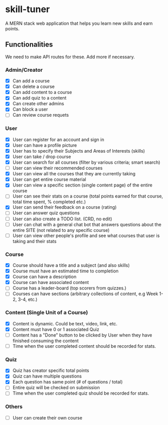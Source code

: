 # skill-tuner

A MERN stack web application that helps you learn new skills and earn points.

## Functionalities

We need to make API routes for these. Add more if necessary.

### Admin/Creator

- [x] Can add a course
- [x] Can delete a course
- [x] Can add content to a course
- [x] Can add quiz to a content
- [x] Can create other admins
- [x] Can block a user
- [ ] Can review course requets

### User

- [x] User can register for an account and sign in
- [x] User can have a profile picture
- [x] User has to specify their Subjects and Areas of Interests (skills)
- [x] User can take / drop course
- [x] User can search for all courses (filter by various criteria; smart search)
- [ ] User can view their recommended courses
- [x] User can view all the courses that they are currently taking
- [x] User can get entire course material
- [x] User can view a specific section (single content page) of the entire course
- [ ] User can see their stats on a course (total points earned for that course, total time spent, % completed etc.)
- [x] User can send their feedback on a course (rating)
- [ ] User can answer quiz questions
- [ ] User can also create a TODO list. (CRD, no edit)
- [ ] User can chat with a general chat bot that answers questions about the entire SITE (not related to any specific course)
- [ ] User can view other people's profile and see what courses that user is taking and their stats

### Course

- [x] Course should have a title and a subject (and also skills)
- [x] Course must have an estimated time to completion
- [x] Course can have a description
- [x] Course can have associated content
- [ ] Course has a leader-board (top scorers from quizzes.)
- [ ] Courses can have sections (arbitrary collections of content, e.g Week 1-2, 3-4, etc.)

### Content (Single Unit of a Course)

- [x] Content is dynamic. Could be text, video, link, etc.
- [x] Content must have 0 or 1 associated Quiz
- [ ] Content has a "Done" button to be clicked by User when they have finished
      consuming the content
- [ ] Time when the user completed content should be recorded for stats.

### Quiz

- [x] Quiz has creator specific total points
- [x] Quiz can have multiple questions
- [x] Each question has same point (# of questions / total)
- [ ] Entire quiz will be checked on submission
- [ ] Time when the user completed quiz should be recorded for stats.

### Others

- [ ] User can create their own course
